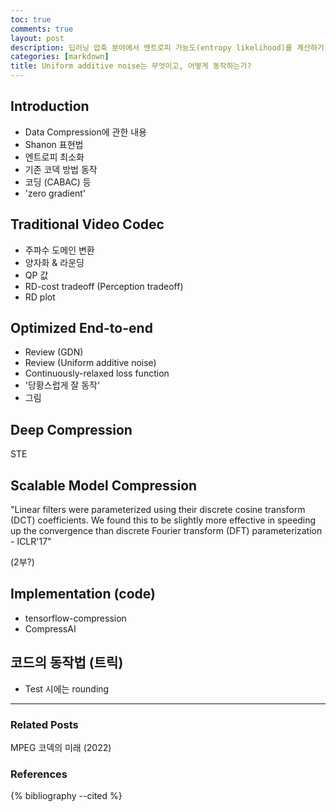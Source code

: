 ```yaml
---
toc: true
comments: true
layout: post
description: 딥러닝 압축 분야에서 엔트로피 가능도(entropy likelihood)를 계산하기 위해, 본래 미분이 불가능했던 이산적(discrete) 데이터를 연속적인(continuous) 근사를 통해 gradient를 계산할 수 있도록 하는 Uniform additive noise 방법에 대하여 서술한다.
categories: [markdown]
title: Uniform additive noise는 무엇이고, 어떻게 동작하는가?
---
```



## Introduction
- Data Compression에 관한 내용
- Shanon 표현법
- 엔트로피 최소화
- 기존 코덱 방법 동작
- 코딩 (CABAC) 등
- 'zero gradient'

## Traditional Video Codec
- 주파수 도메인 변환
- 양자화 & 라운딩
- QP 값
- RD-cost tradeoff (Perception tradeoff)
- RD plot

## Optimized End-to-end
- Review (GDN)
- Review (Uniform additive noise)
- Continuously-relaxed loss function
- '당황스럽게 잘 동작'
- 그림

## Deep Compression
STE

## Scalable Model Compression 

"Linear filters were parameterized using their discrete cosine transform (DCT) coefficients.
We found this to be slightly more effective in speeding up the convergence than discrete
Fourier transform (DFT) parameterization - ICLR'17"

(2부?)
## Implementation (code)
- tensorflow-compression
- CompressAI

## 코드의 동작법 (트릭)
- Test 시에는 rounding

---
### Related Posts
MPEG 코덱의 미래 (2022)

### References
{% bibliography --cited %}